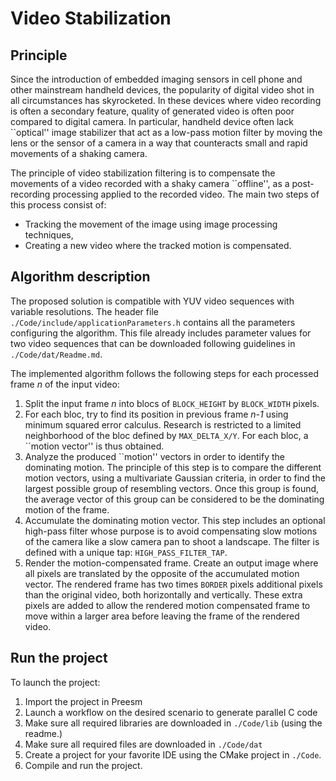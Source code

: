 # Video Stabilization

## Principle
Since the introduction of embedded imaging sensors in cell phone and other mainstream handheld devices, the popularity of digital video shot in all circumstances has skyrocketed. In these devices where video recording is often a secondary feature, quality of generated video is often poor compared to digital camera. In particular, handheld device often lack ``optical'' image stabilizer that act as a low-pass motion filter by moving the lens or the sensor of a camera in a way that counteracts small and rapid movements of a shaking camera.

The principle of video stabilization filtering is to compensate the movements of a video recorded with a shaky camera ``offline'', as a post-recording processing applied to the recorded video. The main two steps of this process consist of:
* Tracking the movement of the image using image processing techniques,
* Creating a new video where the tracked motion is compensated.

## Algorithm description
The proposed solution is compatible with YUV video sequences with variable resolutions. The header file `./Code/include/applicationParameters.h` contains all the parameters configuring the algorithm. This file already includes parameter values for two video sequences that can be downloaded following guidelines in `./Code/dat/Readme.md`. 

The implemented algorithm follows the following steps for each processed frame *n* of the input video:
1. Split the input frame *n* into blocs of `BLOCK_HEIGHT` by `BLOCK_WIDTH` pixels. 
2. For each bloc, try to find its position in previous frame *n-1* using minimum squared error calculus. Research is restricted to a limited neighborhood of the bloc defined by `MAX_DELTA_X/Y`. For each bloc, a ``motion vector'' is thus obtained. 
3. Analyze the produced ``motion'' vectors in order to identify the dominating motion. The principle of this step is to compare the different motion vectors, using a multivariate Gaussian criteria, in order to find the largest possible group of resembling vectors. Once this group is found, the average vector of this group can be considered to be the dominating motion of the frame. 
4. Accumulate the dominating motion vector. This step includes an optional high-pass filter whose purpose is to avoid compensating slow motions of the camera like a slow camera pan to shoot a landscape. The filter is defined with a unique tap: `HIGH_PASS_FILTER_TAP`. 
5. Render the motion-compensated frame. Create an output image where all pixels are translated by the opposite of the accumulated motion vector. The rendered frame has two times `BORDER` pixels additional pixels than the original video, both horizontally and vertically. These extra pixels are added to allow the rendered motion compensated frame to move within a larger area before leaving the frame of the rendered video. 

## Run the project
To launch the project:
1. Import the project in Preesm
2. Launch a workflow on the desired scenario to generate parallel C code
3. Make sure all required libraries are downloaded in `./Code/lib` (using the readme.)
4. Make sure all required files are downloaded in `./Code/dat`
5. Create a project for your favorite IDE using the CMake project in `./Code`.
6. Compile and run the project.